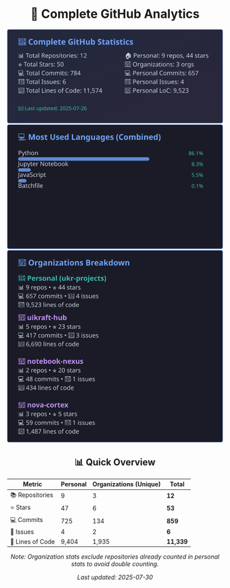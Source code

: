 <!-- GitHub Stats - Auto Generated -->
<div align="center">

# 🚀 Complete GitHub Analytics

![GitHub Stats](./assets/github-stats.svg)
![Languages](./assets/languages.svg)
![Organizations](./assets/organizations.svg)

## 📊 Quick Overview

| Metric | Personal | Organizations (Unique) | **Total** |
|--------|----------|------------------------|-----------|
| 📚 Repositories | 9 | 3 | **12** |
| ⭐ Stars | 47 | 6 | **53** |
| 💻 Commits | 725 | 134 | **859** |
| 🐛 Issues | 4 | 2 | **6** |
| 📏 Lines of Code | 9,404 | 1,935 | **11,339** |

*Note: Organization stats exclude repositories already counted in personal stats to avoid double counting.*

*Last updated: 2025-07-30*

</div>
<!-- End GitHub Stats -->